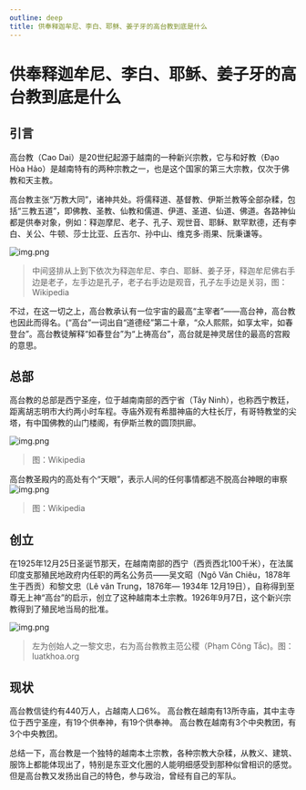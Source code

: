 ```yaml
---
outline: deep
title: 供奉释迦牟尼、李白、耶稣、姜子牙的高台教到底是什么
---
```


# 供奉释迦牟尼、李白、耶稣、姜子牙的高台教到底是什么

## 引言

高台教（Cao Dai）是20世纪起源于越南的一种新兴宗教，它与和好教（Đạo Hòa Hảo）是越南特有的两种宗教之一，也是这个国家的第三大宗教，仅次于佛教和天主教。

高台教主张“万教大同”，诸神共处。将儒释道、基督教、伊斯兰教等全部杂糅，包括“三教五道”，即佛教、圣教、仙教和儒道、伊道、圣道、仙道、佛道。各路神仙都是供奉对象，例如：释迦摩尼、老子、孔子、观世音、耶稣、默罕默德，还有李白、关公、牛顿、莎士比亚、丘吉尔、孙中山、维克多·雨果、阮秉谦等。

![img.png](https://vansiit.cc/img/caodaism/Cao_Dai_Temple_Vietnam.jpg)
> 中间竖排从上到下依次为释迦牟尼、李白、耶稣、姜子牙，释迦牟尼佛右手边是老子，左手边是孔子，老子右手边是观音，孔子左手边是关羽，图：Wikipedia

不过，在这一切之上，高台教承认有一位宇宙的最高“主宰者”——高台神，高台教也因此而得名。(“高台”一词出自“道德经”第二十章，“众人熙熙，如享太牢，如春登台”。高台教徒解释“如春登台”为“上祷高台”，高台就是神灵居住的最高的宫殿的意思。

## 总部
高台教的总部是西宁圣座，位于越南南部的西宁省（Tây Ninh），也称西宁教廷，距离胡志明市大约两小时车程。寺庙外观有希腊神庙的大柱长厅，有哥特教堂的尖塔，有中国佛教的山门楼阁，有伊斯兰教的圆顶拱廊。

![img.png](https://vansiit.cc/img/caodaism/CaoDaiMain.jpg)
> 图：Wikipedia

高台教圣殿内的高处有个“天眼”，表示人间的任何事情都逃不脱高台神眼的审察
![img.png](https://vansiit.cc/img/caodaism/1634527046189697.jpg)
> 图：Wikipedia

## 创立

在1925年12月25日圣诞节那天，在越南南部的西宁（西贡西北100千米），在法属印度支那殖民地政府内任职的两名公务员——吴文昭（Ngô Văn Chiêu，1878年生于西贡）和黎文忠（Lê văn Trung，1876年— 1934年 12月19日），自称得到至尊无上神“高台”的启示，创立了这种越南本土宗教。1926年9月7日，这个新兴宗教得到了殖民地当局的批准。

![img.png](https://vansiit.cc/img/caodaism/1634527141943115.png)
> 左为创始人之一黎文忠，右为高台教教主范公稷（Phạm Công Tắc)。图：luatkhoa.org

## 现状
高台教信徒约有440万人，占越南人口6%。 高台教在越南有13所寺庙，其中主寺位于西宁圣座，有19个供奉神，有19个供奉神。 高台教在越南有3个中央教团，有3个中央教团。 

总结一下，高台教是一个独特的越南本土宗教，各种宗教大杂糅，从教义、建筑、服饰上都能体现出了，特别是东亚文化圈的人能明细感受到那种似曾相识的感觉。但是高台教又发扬出自己的特色，参与政治，曾经有自己的军队。
